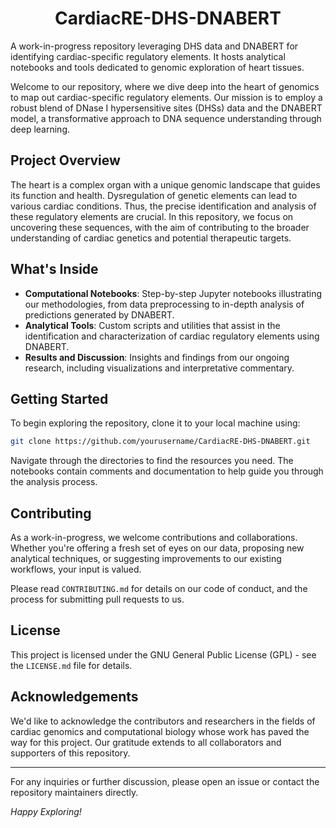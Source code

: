 <h1 align="center">CardiacRE-DHS-DNABERT</h1>
A work-in-progress repository leveraging DHS data and DNABERT for identifying cardiac-specific regulatory elements. It hosts analytical notebooks and tools dedicated to genomic exploration of heart tissues.

Welcome to our repository, where we dive deep into the heart of genomics to map out cardiac-specific regulatory elements. Our mission is to employ a robust blend of DNase I hypersensitive sites (DHSs) data and the DNABERT model, a transformative approach to DNA sequence understanding through deep learning.

## Project Overview

The heart is a complex organ with a unique genomic landscape that guides its function and health. Dysregulation of genetic elements can lead to various cardiac conditions. Thus, the precise identification and analysis of these regulatory elements are crucial. In this repository, we focus on uncovering these sequences, with the aim of contributing to the broader understanding of cardiac genetics and potential therapeutic targets.

## What's Inside

- **Computational Notebooks**: Step-by-step Jupyter notebooks illustrating our methodologies, from data preprocessing to in-depth analysis of predictions generated by DNABERT.
- **Analytical Tools**: Custom scripts and utilities that assist in the identification and characterization of cardiac regulatory elements using DNABERT.
- **Results and Discussion**: Insights and findings from our ongoing research, including visualizations and interpretative commentary.

## Getting Started

To begin exploring the repository, clone it to your local machine using:

```bash
git clone https://github.com/yourusername/CardiacRE-DHS-DNABERT.git
```

Navigate through the directories to find the resources you need. The notebooks contain comments and documentation to help guide you through the analysis process.

## Contributing

As a work-in-progress, we welcome contributions and collaborations. Whether you're offering a fresh set of eyes on our data, proposing new analytical techniques, or suggesting improvements to our existing workflows, your input is valued.

Please read `CONTRIBUTING.md` for details on our code of conduct, and the process for submitting pull requests to us.

## License

This project is licensed under the GNU General Public License (GPL) - see the `LICENSE.md` file for details.
## Acknowledgements

We'd like to acknowledge the contributors and researchers in the fields of cardiac genomics and computational biology whose work has paved the way for this project. Our gratitude extends to all collaborators and supporters of this repository.

---

For any inquiries or further discussion, please open an issue or contact the repository maintainers directly.

*Happy Exploring!*

